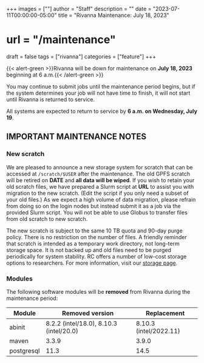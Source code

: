 +++
images = [""]
author = "Staff"
description = ""
date = "2023-07-11T00:00:00-05:00"
title = "Rivanna Maintenance: July 18, 2023"
# url = "/maintenance"
draft = false
tags = ["rivanna"]
categories = ["feature"]
+++

{{< alert-green >}}Rivanna will be down for maintenance on <strong>July 18, 2023</strong> beginning at 6 a.m.{{< /alert-green >}}

You may continue to submit jobs until the maintenance period begins, but if the system determines your job will not have time to finish, it will not start until Rivanna is returned to service.

All systems are expected to return to service by **6 a.m. on Wednesday, July 19**.

## IMPORTANT MAINTENANCE NOTES

### New scratch

We are pleased to announce a new storage system for scratch that can be accessed at `/scratch/$USER` after the maintenance. The old GPFS scratch will be retired on **DATE** and **all data will be wiped**. If you wish to retain your old scratch files, we have prepared a Slurm script at **URL** to assist you with migration to the new scratch. (Edit the script if you only need a subset of your old files.) As we expect a high volume of data migration, please refrain from doing so on the login nodes but instead submit it as a job via the provided Slurm script. You will not be able to use Globus to transfer files from old scratch to new scratch.

The new scratch is subject to the same 10 TB quota and 90-day purge policy. There is no restriction on the number of files. A friendly reminder that scratch is intended as a temporary work directory, not long-term storage space. It is not backed up and old files need to be purged periodically for system stability. RC offers a number of low-cost storage options to researchers. For more information, visit our [storage page](/userinfo/storage).

### Modules

The following software modules will be **removed** from Rivanna during the maintenance period:

| Module | Removed version | Replacement |
|---|---|---|
|abinit |8.2.2 (intel/18.0), 8.10.3 (intel/20.0) | 8.10.3 (intel/2022.11) |
|maven | 3.3.9 | 3.9.0 |
|postgresql | 11.3 | 14.5 |
